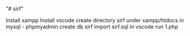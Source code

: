 "# sirf" 

Install xampp
Install vscode
create directory sirf under xampp/htdocs
in mysql - phpmyadmin create db sirf
import sirf.sql 
in vscode run 1.php


